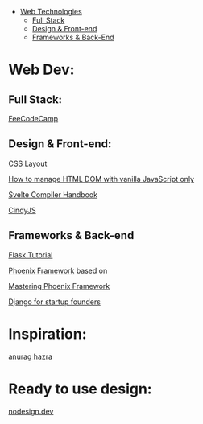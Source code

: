 <a name="web" >

- [Web Technologies](#web)
  - [Full Stack](#web_stack)
  - [Design & Front-end](#web_fe)
  - [Frameworks & Back-End](#web_be)

# Web Dev:

<a name="web_stack" >

## Full Stack:
[FeeCodeCamp](https://www.freecodecamp.com/)

<a name="web_fe" >

## Design & Front-end:

[CSS Layout](http://learnlayout.com/)

[How to manage HTML DOM with vanilla JavaScript only](https://htmldom.dev/)

[Svelte Compiler Handbook](https://lihautan.com/the-svelte-compiler-handbook/)

[CindyJS](https://cindyjs.org/)


<a name="web_be" >

## Frameworks & Back-end

[Flask Tutorial](https://blog.miguelgrinberg.com/post/the-flask-mega-tutorial-now-with-python-3-support)

[Phoenix Framework](http://www.phoenixframework.org/) 
based on 

[Mastering Phoenix Framework](https://shankardevy.com/phoenix-inside-out-mpf/)
  
[Django for startup founders](https://alexkrupp.typepad.com/sensemaking/2021/06/django-for-startup-founders-a-better-software-architecture-for-saas-startups-and-consumer-apps.html)

# Inspiration:
[anurag hazra](https://anuraghazra.github.io/)

# Ready to use design:
[nodesign.dev](https://nodesign.dev/)

